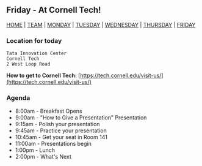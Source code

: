 ## Friday - At Cornell Tech!

[HOME](https://witny-summer-guild-2018.github.io/) |
[TEAM](instructors.md) |
[MONDAY](https://witny-summer-guild-2018.github.io/monday) |
[TUESDAY](https://witny-summer-guild-2018.github.io/tuesday) |
[WEDNESDAY](https://witny-summer-guild-2018.github.io/wednesday) |
[THURSDAY](https://witny-summer-guild-2018.github.io/thursday) |
[FRIDAY](https://witny-summer-guild-2018.github.io/friday)

### Location for today

```
Tata Innovation Center
Cornell Tech
2 West Loop Road
```

**How to get to Cornell Tech:** [https://tech.cornell.edu/visit-us/](https://tech.cornell.edu/visit-us/)

### Agenda

* 8:00am - Breakfast Opens
* 9:00am - "How to Give a Presentation" Presentation
* 9:15am - Polish your presentation
* 9:45am - Practice your presentation
* 10:45am - Get your seat in Room 141
* 11:00am - Presentations begin
* 1:00pm - Lunch
* 2:00pm - What's Next
